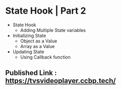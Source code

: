 # State Hook | Part 2

- State Hook
  - Adding Multiple State variables
- Initializing State
  - Object as a Value
  - Array as a Value
- Updating State
  - Using Callback function

## Published Link : https://tvsvideoplayer.ccbp.tech/
